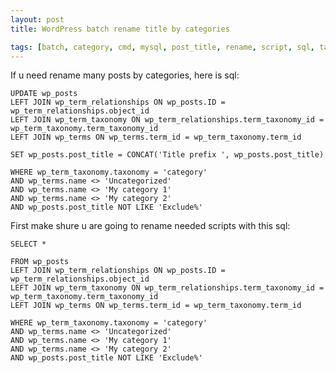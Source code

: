 ```yaml
---
layout: post
title: WordPress batch rename title by categories

tags: [batch, category, cmd, mysql, post_title, rename, script, sql, taxonomy, title, wordpress, wp]
---
```


If u need rename many posts by categories, here is sql:

    UPDATE wp_posts
    LEFT JOIN wp_term_relationships ON wp_posts.ID = wp_term_relationships.object_id
    LEFT JOIN wp_term_taxonomy ON wp_term_relationships.term_taxonomy_id = wp_term_taxonomy.term_taxonomy_id
    LEFT JOIN wp_terms ON wp_terms.term_id = wp_term_taxonomy.term_id

    SET wp_posts.post_title = CONCAT('Title prefix ', wp_posts.post_title)

    WHERE wp_term_taxonomy.taxonomy = 'category'
    AND wp_terms.name <> 'Uncategorized'
    AND wp_terms.name <> 'My category 1'
    AND wp_terms.name <> 'My category 2'
    AND wp_posts.post_title NOT LIKE 'Exclude%'

First make shure u are going to rename needed scripts with this sql:

    SELECT *

    FROM wp_posts
    LEFT JOIN wp_term_relationships ON wp_posts.ID = wp_term_relationships.object_id
    LEFT JOIN wp_term_taxonomy ON wp_term_relationships.term_taxonomy_id = wp_term_taxonomy.term_taxonomy_id
    LEFT JOIN wp_terms ON wp_terms.term_id = wp_term_taxonomy.term_id

    WHERE wp_term_taxonomy.taxonomy = 'category'
    AND wp_terms.name <> 'Uncategorized'
    AND wp_terms.name <> 'My category 1'
    AND wp_terms.name <> 'My category 2'
    AND wp_posts.post_title NOT LIKE 'Exclude%'
